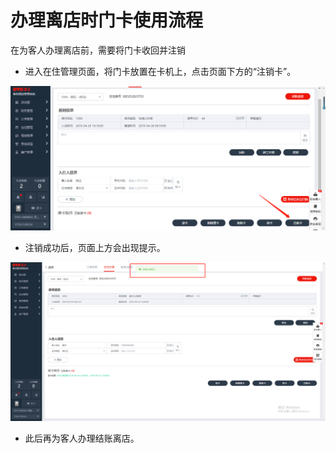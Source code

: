 # 办理离店时门卡使用流程

在为客人办理离店前，需要将门卡收回并注销

* 进入在住管理页面，将门卡放置在卡机上，点击页面下方的“注销卡”。

![](../../.gitbook/assets/image%20%28883%29.png)

* 注销成功后，页面上方会出现提示。

![](../../.gitbook/assets/image%20%28501%29.png)

* 此后再为客人办理结账离店。

